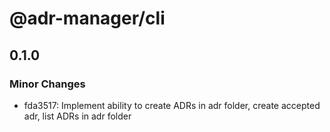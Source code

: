 # @adr-manager/cli

## 0.1.0

### Minor Changes

- fda3517: Implement ability to create ADRs in adr folder, create accepted adr, list ADRs in adr folder
